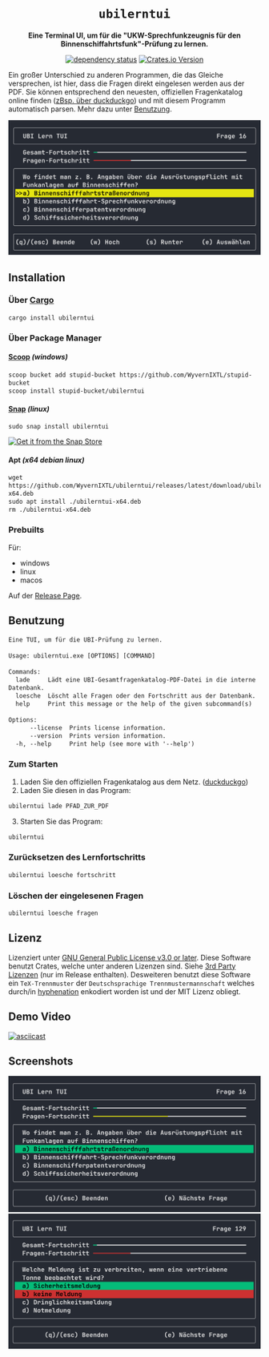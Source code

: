 <div align="center">

# `ubilerntui`

**Eine Terminal UI, um für die "UKW-Sprechfunkzeugnis für den Binnenschiffahrtsfunk"-Prüfung zu lernen.**

[![dependency status](https://deps.rs/repo/github/WyvernIXTL/ubilerntui/status.svg)](https://deps.rs/repo/github/WyvernIXTL/ubilerntui)
[![Crates.io Version](https://img.shields.io/crates/v/ubilerntui)](https://crates.io/crates/ubilerntui)

</div>

Ein großer Unterschied zu anderen Programmen, die das Gleiche versprechen, ist hier, dass die Fragen direkt eingelesen werden aus der PDF.
Sie können entsprechend den neuesten, offiziellen Fragenkatalog online finden ([zBsp. über duckduckgo](https://duckduckgo.com/?q=%2BUBI+Fragenkatalog+WSV+site%3Awsv.de+filetype%3Apdf&t=ffab&ia=web)) und mit diesem Programm automatisch parsen. Mehr dazu unter [Benutzung](#benutzung).

![Selektor](./images/selector.png "Auswählen der Antwort")


## Installation
### Über [Cargo](https://doc.rust-lang.org/cargo/getting-started/installation.html)
```
cargo install ubilerntui
```


### Über Package Manager

#### [Scoop](https://scoop.sh/) *(windows)*
```
scoop bucket add stupid-bucket https://github.com/WyvernIXTL/stupid-bucket
scoop install stupid-bucket/ubilerntui
```


#### [Snap](https://snapcraft.io/) *(linux)*
```
sudo snap install ubilerntui
```
[![Get it from the Snap Store](https://snapcraft.io/static/images/badges/en/snap-store-black.svg)](https://snapcraft.io/ubilerntui)


#### Apt *(x64 debian linux)*
```
wget https://github.com/WyvernIXTL/ubilerntui/releases/latest/download/ubilerntui-x64.deb
sudo apt install ./ubilerntui-x64.deb
rm ./ubilerntui-x64.deb
```


### Prebuilts
Für:
- windows
- linux
- macos

Auf der [Release Page](https://github.com/WyvernIXTL/ubilerntui/releases).


## Benutzung
```
Eine TUI, um für die UBI-Prüfung zu lernen.

Usage: ubilerntui.exe [OPTIONS] [COMMAND]

Commands:
  lade     Lädt eine UBI-Gesamtfragenkatalog-PDF-Datei in die interne Datenbank.
  loesche  Löscht alle Fragen oder den Fortschritt aus der Datenbank.
  help     Print this message or the help of the given subcommand(s)

Options:
      --license  Prints license information.
      --version  Prints version information.
  -h, --help     Print help (see more with '--help')
```

### Zum Starten
1. Laden Sie den offiziellen Fragenkatalog aus dem Netz. ([duckduckgo](https://duckduckgo.com/?q=%2BUBI+Fragenkatalog+WSV+site%3Awsv.de+filetype%3Apdf&t=ffab&ia=web))
2. Laden Sie diesen in das Program:
```bash
ubilerntui lade PFAD_ZUR_PDF
```
3. Starten Sie das Program:
```bash
ubilerntui
```

### Zurücksetzen des Lernfortschritts
```bash
ubilerntui loesche fortschritt
```

### Löschen der eingelesenen Fragen
```bash
ubilerntui loesche fragen
```

## Lizenz

Lizenziert unter [GNU General Public License v3.0 or later](./LICENSE.txt).
Diese Software benutzt Crates, welche unter anderen Lizenzen sind. Siehe [3rd Party Lizenzen](./LICENSE-3RD-PARTY.txt) (nur im Release enthalten).
Desweiteren benutzt diese Software ein `TeX-Trennmuster` der `Deutschsprachige Trennmustermannschaft` welches durch/in [hyphenation](https://github.com/tapeinosyne/hyphenation) enkodiert worden ist und der MIT Lizenz obliegt.


## Demo Video

[![asciicast](https://asciinema.org/a/661416.svg)](https://asciinema.org/a/661416)


## Screenshots

![Richtige Antwort](./images/right-answer.png "Richtige Antwort ausgewählt")
![Falsche Antwort](./images/wrong-answer.png "Falsche Antwort ausgewählt")

